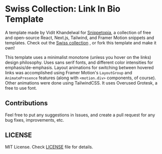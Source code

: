 # Swiss Collection: Link In Bio Template

A template made by Vidit Khandelwal for [Snippetopia](https://snippetopia.xyz), a collection of free and open-source React, Next.js, Tailwind, and Framer Motion snippets and templates. Check out the [Swiss collection](https://snippetopia.xyz/swiss) , or fork this template and make it own!

This template uses a minimalist monotone (unless you hover on the links) design philosophy. Uses sans serif fonts, and different color intensities for emphasis/de-emphasis. Layout animations for switching between hovered links was accomplished using Framer Motion's `LayoutGroup` and `AnimatePresence` features (along with `<motion.div>` components, of course). Other animations were done using TailwindCSS. It uses Overused Grotesk, a free to use font.

## Contributions

Feel free to put any suggestions in Issues, and create a pull request for any bug fixes, improvements, etc. 

## LICENSE

MIT License. Check [LICENSE](https://github.com/csvidit/inverno-portfolio/blob/main/LICENSE) file for details. 

